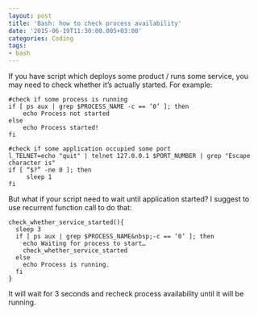 ```yaml
---
layout: post
title: 'Bash: how to check process availability'
date: '2015-06-19T11:30:00.005+03:00'
categories: Coding
tags:
- bash
---
```


If you have script which deploys some product / runs some service, you may need to check whether it’s actually started. For example:

    #check if some process is running
    if [ ps aux | grep $PROCESS_NAME -c == ‘0’ ]; then
        echo Process not started
    else
        echo Process started!
    fi

    #check if some application occupied some port
    l_TELNET=echo "quit" | telnet 127.0.0.1 $PORT_NUMBER | grep "Escape character is"
    if [ “$?” -ne 0 ]; then
         sleep 1
    fi

But what if your script need to wait until application started? I suggest to use recurrent function call to do that:

	check_whether_service_started(){
	  sleep 3
	  if [ ps aux | grep $PROCESS_NAME&nbsp;-c == ‘0’ ]; then
		echo Waiting for process to start…
		check_whether_service_started
	  else
		echo Process is running.
	  fi
	}

It will wait for 3 seconds and recheck process availability until it will be running.
